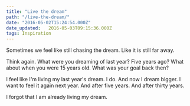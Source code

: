 ```yaml
---
title: "Live the dream"
path: "/live-the-dream/"
date: "2016-05-02T15:24:54.000Z"
date_updated:   2016-05-03T09:15:36.000Z
tags: Inspiration
---
```


Sometimes we feel like still chasing the dream. Like it is still far away. 

Think again. What were you dreaming of last year? Five years ago? What about when you were 15 years old. What was your goal back then? 

I feel like I'm living my last year's dream. I do. And now I dream bigger. I want to  feel it again next year. And after five years. And after thirty years.

I forgot that I am already living my dream.
